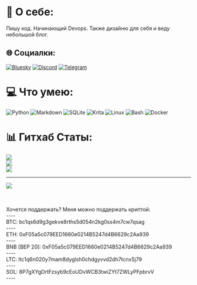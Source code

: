 # 💫 О себе: 
Пишу код. Начинающий Devops. Также дизайню для себя и веду небольшой блог.


## 🌐 Социалки:
[![Bluesky](https://img.shields.io/badge/bluesky-0285FF?style=for-the-badge&logo=bluesky&logoColor=%23FFFFFF)](https://bsky.app/profile/thedevy.bsky.social) [![Discord](https://img.shields.io/badge/Discord-%237289DA.svg?logo=discord&logoColor=white)](https://discord.gg/f5c3Z9kWJc) [![Telegram](https://img.shields.io/badge/Telegram-2CA5E0?logo=telegram&logoColor=white)](https://t.me/devydiary)

# 💻 Что умею:
![Python](https://img.shields.io/badge/Python-3776AB?logo=python&logoColor=fff)
![Markdown](https://img.shields.io/badge/Markdown-%23000000.svg?logo=markdown&logoColor=white)
![SQLite](https://img.shields.io/badge/SQLite-%2307405e.svg?logo=sqlite&logoColor=white)
![Krita](https://img.shields.io/badge/Krita-203759?logo=krita&logoColor=EEF37B)
![Linux](https://img.shields.io/badge/Linux-FCC624?logo=linux&logoColor=black)
![Bash](https://img.shields.io/badge/Bash-4EAA25?logo=gnubash&logoColor=fff)
![Docker](https://img.shields.io/badge/Docker-2496ED?logo=docker&logoColor=fff)

# 📊 Гитхаб Статы:
![](https://github-readme-stats.vercel.app/api?username=devygh&theme=catppuccin_mocha&hide_border=false&include_all_commits=true&count_private=false)<br/>
![](https://nirzak-streak-stats.vercel.app/?user=devygh&theme=catppuccin_mocha&hide_border=false)<br/>
![](https://github-readme-stats.vercel.app/api/top-langs/?username=devygh&theme=catppuccin_mocha&hide_border=false&include_all_commits=true&count_private=true&layout=compact)

---
[![](https://visitcount.itsvg.in/api?id=devygh&icon=2&color=2)](https://visitcount.itsvg.in)

<br><br>Хочется поддержать? Меня можно поддержать криптой:<br>----<br>BTC: bc1qs6d9g3gekve8rths5d054n2kg0ss4m7cw7qsag<br>----<br>ETH: 0xF05a5c079EED1660e0214B5247d4B6629c2Aa939<br>----<br>BNB [BEP 20]: 0xF05a5c079EED1660e0214B5247d4B6629c2Aa939<br>----<br>LTC: ltc1q6n020y7mam8dyglsh0chdgyvvd2dh7tcnx5j79<br>----<br>SOL: 8P7gXYgDrtFzsyb9cEoUDvWCB3twiZYt7ZWLyPFpbrvV<br>----



